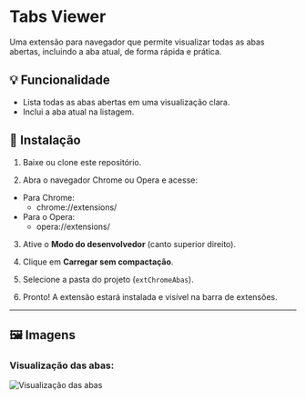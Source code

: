 # Tabs Viewer

Uma extensão para navegador que permite visualizar todas as abas abertas, incluindo a aba atual, de forma rápida e prática.

## 💡 Funcionalidade

- Lista todas as abas abertas em uma visualização clara.
- Inclui a aba atual na listagem.

## 🔧 Instalação

1. Baixe ou clone este repositório.


2. Abra o navegador Chrome ou Opera e acesse:

- Para Chrome:
    - chrome://extensions/
- Para o Opera:
    - opera://extensions/

3. Ative o **Modo do desenvolvedor** (canto superior direito).

4. Clique em **Carregar sem compactação**.

5. Selecione a pasta do projeto (`extChromeAbas`).

6. Pronto! A extensão estará instalada e visível na barra de extensões.

---

## 🖼️ Imagens

### Visualização das abas:
![Visualização das abas](https://i.postimg.cc/YCF8PvDY/imagem-2025-04-20-011725699.png)